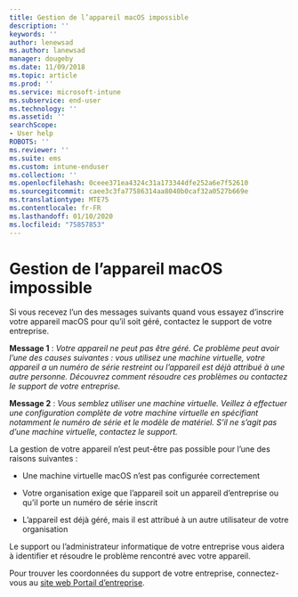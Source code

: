 ```yaml
---
title: Gestion de l’appareil macOS impossible
description: ''
keywords: ''
author: lenewsad
ms.author: lanewsad
manager: dougeby
ms.date: 11/09/2018
ms.topic: article
ms.prod: ''
ms.service: microsoft-intune
ms.subservice: end-user
ms.technology: ''
ms.assetid: ''
searchScope:
- User help
ROBOTS: ''
ms.reviewer: ''
ms.suite: ems
ms.custom: intune-enduser
ms.collection: ''
ms.openlocfilehash: 0ceee371ea4324c31a173344dfe252a6e7f52610
ms.sourcegitcommit: caee3c3fa77586314aa8040b0caf32a0527b669e
ms.translationtype: MTE75
ms.contentlocale: fr-FR
ms.lasthandoff: 01/10/2020
ms.locfileid: "75857853"
---
```

# <a name="unable-to-get-macos-device-managed"></a>Gestion de l’appareil macOS impossible

Si vous recevez l’un des messages suivants quand vous essayez d’inscrire votre appareil macOS pour qu’il soit géré, contactez le support de votre entreprise.

**Message 1** : *Votre appareil ne peut pas être géré. Ce problème peut avoir l’une des causes suivantes : vous utilisez une machine virtuelle, votre appareil a un numéro de série restreint ou l’appareil est déjà attribué à une autre personne. Découvrez comment résoudre ces problèmes ou contactez le support de votre entreprise.*

**Message 2** : *Vous semblez utiliser une machine virtuelle. Veillez à effectuer une configuration complète de votre machine virtuelle en spécifiant notamment le numéro de série et le modèle de matériel. S’il ne s’agit pas d’une machine virtuelle, contactez le support.*  

La gestion de votre appareil n’est peut-être pas possible pour l’une des raisons suivantes : 

* Une machine virtuelle macOS n’est pas configurée correctement   

* Votre organisation exige que l’appareil soit un appareil d’entreprise ou qu’il porte un numéro de série inscrit   

* L’appareil est déjà géré, mais il est attribué à un autre utilisateur de votre organisation  

Le support ou l’administrateur informatique de votre entreprise vous aidera à identifier et résoudre le problème rencontré avec votre appareil.  

Pour trouver les coordonnées du support de votre entreprise, connectez-vous au [site web Portail d’entreprise](https://go.microsoft.com/fwlink/?linkid=2010980).
